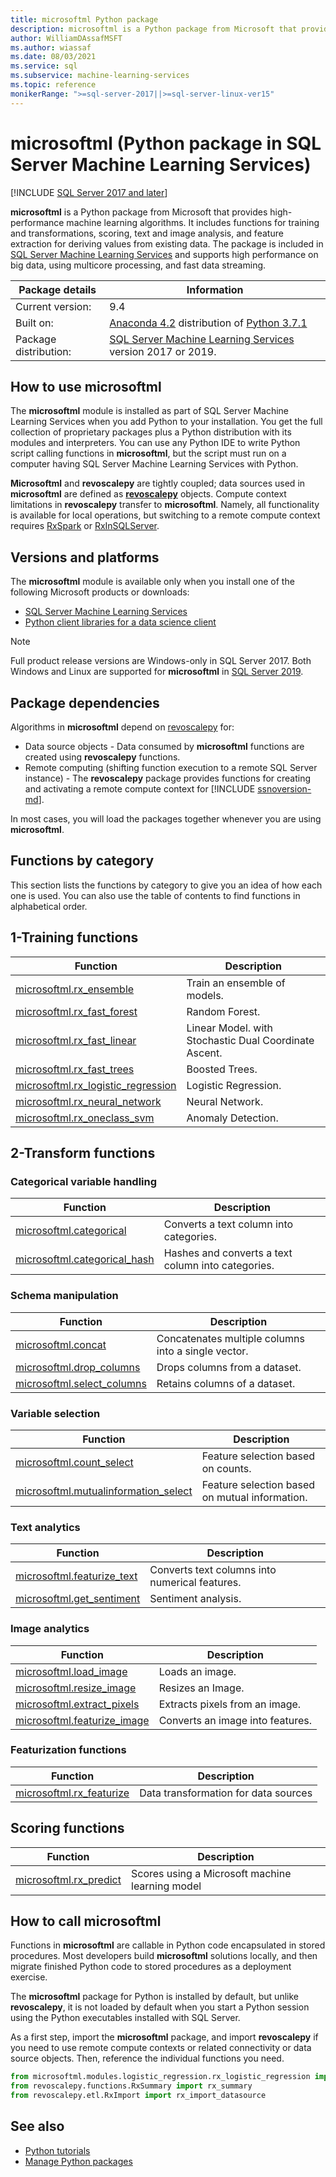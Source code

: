 ```yaml
---
title: microsoftml Python package
description: microsoftml is a Python package from Microsoft that provides high-performance machine learning algorithms. It includes functions for training and transformations, scoring, text and image analysis, and feature extraction for deriving values from existing data. The package is included in SQL Server Machine Learning Services.
author: WilliamDAssafMSFT
ms.author: wiassaf
ms.date: 08/03/2021
ms.service: sql
ms.subservice: machine-learning-services
ms.topic: reference
monikerRange: ">=sql-server-2017||>=sql-server-linux-ver15"
---
```

# microsoftml (Python package in SQL Server Machine Learning Services)
[!INCLUDE [SQL Server 2017 and later](../../includes/applies-to-version/sqlserver2017.md)]

**microsoftml** is a Python package from Microsoft that provides high-performance machine learning algorithms. It includes functions for training and transformations, scoring, text and image analysis, and feature extraction for deriving values from existing data. The package is included in [SQL Server Machine Learning Services](../sql-server-machine-learning-services.md) and supports high performance on big data, using multicore processing, and fast data streaming.

| Package details       | Information |
|-----------------------|-------------|
| Current version:      |  9.4        |
| Built on:             | [Anaconda 4.2](https://anaconda.org/conda-forge/opencv/files?version=4.2.0) distribution of [Python 3.7.1](https://www.python.org/doc) |
| Package distribution: | [SQL Server Machine Learning Services](../sql-server-machine-learning-services.md) version 2017 or 2019. |

## How to use microsoftml

The **microsoftml** module is installed as part of SQL Server Machine Learning Services when you add Python to your installation. You get the full collection of proprietary packages plus a Python distribution with its modules and interpreters. You can use any Python IDE to write Python script calling functions in **microsoftml**, but the script must run on a computer having SQL Server Machine Learning Services with Python.

**Microsoftml** and **revoscalepy** are tightly coupled; data sources used in **microsoftml** are defined as [**revoscalepy**](/machine-learning-server/python-reference/revoscalepy/revoscalepy-package) objects. Compute context limitations in **revoscalepy** transfer to **microsoftml**. Namely, all functionality is available for local operations, but switching to a remote compute context requires [RxSpark](/machine-learning-server/python-reference/revoscalepy/rxspark) or [RxInSQLServer](/machine-learning-server/python-reference/revoscalepy/rxinsqlserver).

## Versions and platforms

The **microsoftml** module is available only when you install one of the following Microsoft products or downloads:

+ [SQL Server Machine Learning Services](../install/sql-machine-learning-services-windows-install.md)
+ [Python client libraries for a data science client](setup-python-client-tools-sql.md)

> [!NOTE]
> Full product release versions are Windows-only in SQL Server 2017. Both Windows and Linux are supported for **microsoftml** in [SQL Server 2019](../../linux/sql-server-linux-setup-machine-learning.md).

## Package dependencies

Algorithms in **microsoftml** depend on [revoscalepy](ref-py-revoscalepy.md) for:

+ Data source objects - Data consumed by **microsoftml** functions are created using **revoscalepy** functions.
+ Remote computing (shifting function execution to a remote SQL Server instance) - The **revoscalepy** package provides functions for creating and activating a remote compute context for [!INCLUDE [ssnoversion-md](../../includes/ssnoversion-md.md)].

In most cases, you will load the packages together whenever you are using **microsoftml**.

## Functions by category

This section lists the functions by category to give you an idea of how each one is used. You can also use the table of contents to find functions in alphabetical order.

## 1-Training functions

| Function | Description |
|----------|-------------|
|[microsoftml.rx_ensemble](reference/microsoftml/rx-ensemble.md) | Train an ensemble of models. |
|[microsoftml.rx_fast_forest](reference/microsoftml/rx-fast-forest.md)  | Random Forest. |
|[microsoftml.rx_fast_linear](reference/microsoftml/rx-fast-linear.md) | Linear Model. with Stochastic Dual Coordinate Ascent. |
|[microsoftml.rx_fast_trees](reference/microsoftml/rx-fast-trees.md) | Boosted Trees. |
|[microsoftml.rx_logistic_regression](reference/microsoftml/rx-logistic-regression.md) | Logistic Regression. |
|[microsoftml.rx_neural_network](reference/microsoftml/rx-neural-network.md) | Neural Network. |
|[microsoftml.rx_oneclass_svm](reference/microsoftml/rx-oneclass-svm.md) | Anomaly Detection. |

<a name="ml-transforms"></a>

## 2-Transform functions

### Categorical variable handling

| Function | Description |
|----------|-------------|
|[microsoftml.categorical](reference/microsoftml/categorical.md) | Converts a text column into categories. |
|[microsoftml.categorical_hash](reference/microsoftml/categorical-hash.md) | Hashes and converts a text column into categories. |

### Schema manipulation

| Function | Description |
|----------|-------------|
|[microsoftml.concat](reference/microsoftml/concat.md) | Concatenates multiple columns into a single vector. |
|[microsoftml.drop_columns](reference/microsoftml/drop-columns.md) | Drops columns from a dataset. |
|[microsoftml.select_columns](reference/microsoftml/select-columns.md) | Retains columns of a dataset. |

### Variable selection

| Function | Description |
|----------|-------------|
|[microsoftml.count_select](reference/microsoftml/count-select.md) |Feature selection based on counts. |
|[microsoftml.mutualinformation_select](reference/microsoftml/mutualinformation-select.md) | Feature selection based on mutual information. |

### Text analytics

| Function | Description |
|----------|-------------|
|[microsoftml.featurize_text](reference/microsoftml/featurize-text.md) | Converts text columns into numerical features. |
|[microsoftml.get_sentiment](reference/microsoftml/get-sentiment.md) | Sentiment analysis. |

### Image analytics

| Function | Description |
|----------|-------------|
|[microsoftml.load_image](reference/microsoftml/load-image.md) | Loads an image. |
|[microsoftml.resize_image](reference/microsoftml/resize-image.md) | Resizes an Image. |
|[microsoftml.extract_pixels](reference/microsoftml/extract-pixels.md) | Extracts pixels from an image. |
|[microsoftml.featurize_image](reference/microsoftml/featurize-image.md) | Converts an image into features. |

### Featurization functions

| Function | Description |
|----------|-------------|
|[microsoftml.rx_featurize](reference/microsoftml/rx-featurize.md) | Data transformation for data sources |

<a name="ml-scoring"></a>

## Scoring functions

| Function | Description |
|----------|-------------|
|[microsoftml.rx_predict](reference/microsoftml/rx-predict.md) | Scores using a Microsoft machine learning model |

## How to call microsoftml

Functions in **microsoftml** are callable in Python code encapsulated in stored procedures. Most developers build **microsoftml** solutions locally, and then migrate finished Python code to stored procedures as a deployment exercise.

The **microsoftml** package for Python is installed by default, but unlike **revoscalepy**, it is not loaded by default when you start a Python session using the Python executables installed with SQL Server.

As a first step, import the **microsoftml** package, and import **revoscalepy** if you need to use remote compute contexts or related connectivity or data source objects. Then, reference the individual functions you need.

```python
from microsoftml.modules.logistic_regression.rx_logistic_regression import rx_logistic_regression
from revoscalepy.functions.RxSummary import rx_summary
from revoscalepy.etl.RxImport import rx_import_datasource
```

## See also

+ [Python tutorials](../tutorials/python-tutorials.md)
+ [Manage Python packages](../package-management/python-package-information.md)
